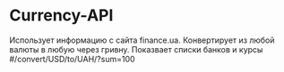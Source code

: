 # Currency-API
Использует информацию с сайта finance.ua. Конвертирует из любой валюты в любую через гривну. Показвает списки банков и курсы
#/convert/USD/to/UAH/?sum=100
